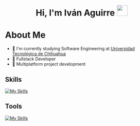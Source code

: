 <h1 align="center">Hi, I'm Iván Aguirre  <img src="https://media.giphy.com/media/hvRJCLFzcasrR4ia7z/giphy.gif" width="35"></h1>

# About Me
- 🏫 I'm currently studying Software Engineering at [Universidad Tecnológica de Chihuahua](https://www.utch.edu.mx/index.php/tecnologias/)
- 🧰 Fullstack Developer
- 📱 Multiplatform project development
  
## Skills
[![My Skills](https://skillicons.dev/icons?i=html,css,tailwind,js,react,nextjs,nodejs,python,django,dart,flutter,mysql,postgres,firebase)](https://skillicons.dev)

## Tools
[![My Skills](https://skillicons.dev/icons?i=vscode,git,github,postman,obsidian)](https://skillicons.dev)
